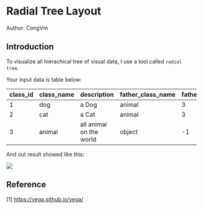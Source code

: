 # Radial Tree Layout

Author: CongVm

## Introduction

To visualize all hierachical tree of visual data, I use a tool called `radial tree`. 

Your input data is table below:

| class_id | class_name | description             | father_class_name | father_class_id |
|----------|------------|-------------------------|-------------------|-----------------|
| 1        | dog        | a Dog                   | animal            | 3               |
| 2        | cat        | a Cat                   | animal            | 3               |
| 3        | animal     | all animal on the world | object            | -1              |


And out result showed like this:

![](https://vega.github.io/vega/examples/img/radial-tree-layout.png)


## Reference

[1] https://vega.github.io/vega/
